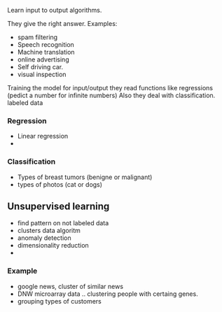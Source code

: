 Learn input to output algorithms. 

They give the right answer. 
Examples:
* spam filtering
* Speech recognition
* Machine translation 
* online advertising 
* Self driving car. 
* visual inspection 

Training the model for input/output
they read functions like regressions (pedict a number for infinite numbers) 
Also they deal with classification. 
labeled data
### Regression
* Linear regression
* 
### Classification
* Types of breast tumors (benigne or malignant) 
* types of photos (cat or dogs)

## Unsupervised learning
* find pattern on not labeled data
* clusters data algoritm
* anomaly detection
* dimensionality reduction
* 
### Example
* google news, cluster of similar news 
* DNW microarray data .. clustering people with certaing genes. 
* grouping types of customers 












